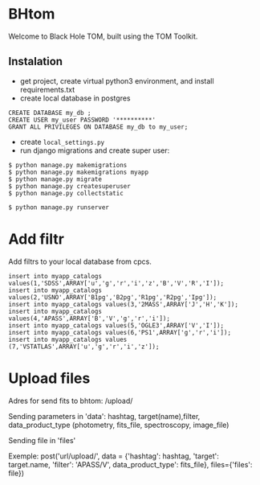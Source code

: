 BHtom
===========================
Welcome to Black Hole TOM, built using the TOM Toolkit.

## Instalation


* get project, create virtual python3 environment, and install requirements.txt
* create local database in postgres
```
CREATE DATABASE my_db ;
CREATE USER my_user PASSWORD '**********'
GRANT ALL PRIVILEGES ON DATABASE my_db to my_user;

```
* create `local_settings.py`
* run django migrations and create super user:

```
$ python manage.py makemigrations
$ python manage.py makemigrations myapp
$ python manage.py migrate
$ python manage.py createsuperuser
$ python manage.py collectstatic
```

```
$ python manage.py runserver

```

# Add filtr

Add filtrs to your local database from cpcs.

```
insert into myapp_catalogs values(1,'SDSS',ARRAY['u','g','r','i','z','B','V','R','I']);
insert into myapp_catalogs values(2,'USNO',ARRAY['B1pg','B2pg','R1pg','R2pg','Ipg']);
insert into myapp_catalogs values(3,'2MASS',ARRAY['J','H','K']);
insert into myapp_catalogs values(4,'APASS',ARRAY['B','V','g','r','i']);
insert into myapp_catalogs values(5,'OGLE3',ARRAY['V','I']);
insert into myapp_catalogs values(6,'PS1',ARRAY['g','r','i']);
insert into myapp_catalogs values (7,'VSTATLAS',ARRAY['u','g','r','i','z']);

```


# Upload files

Adres for send fits to bhtom:  /upload/

Sending parameters in 'data': hashtag, target(name),filter, data_product_type (photometry, fits_file, spectroscopy, image_file) 

Sending file in 'files'

Exemple: 
    post('url/upload/', data = {'hashtag': hashtag, 'target': target.name, 'filter': 'APASS/V', data_product_type':  fits_file}, files={'files': file})




